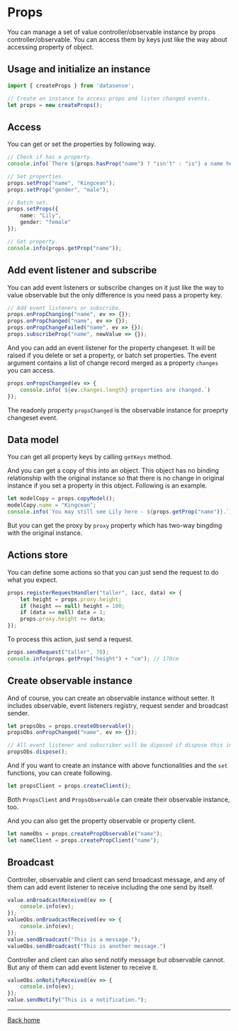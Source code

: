 # Props

You can manage a set of value controller/observable instance by props controller/observable. You can access them by keys just like the way about accessing property of object.

## Usage and initialize an instance

```typescript
import { createProps } from 'datasense';
```

``` typescript
// Create an instance to access props and listen changed events.
let props = new createProps();
```

## Access

You can get or set the properties by following way.

``` typescript
// Check if has a property.
console.info(`There ${props.hasProp("name") ? "isn't" : "is"} a name here.`);

// Set properties.
props.setProp("name", "Kingcean");
props.setProp("gender", "male");

// Batch set.
props.setProps({
    name: "Lily",
    gender: "female"
});

// Get property.
console.info(props.getProp("name"));
```

## Add event listener and subscribe

You can add event listeners or subscribe changes on it just like the way to value observable but the only difference is you need pass a property key.

```typescript
// Add event listeners or subscribe.
props.onPropChanging("name", ev => {});
props.onPropChanged("name", ev => {});
props.onPropChangeFailed("name", ev => {});
props.subscribeProp("name", newValue => {});
```

And you can add an event listener for the property changeset. It will be raised if you delete or set a property, or batch set properties. The event argument contains a list of change record merged as a property `changes` you can access.

```typescript
props.onPropsChanged(ev => {
    console.info(`${ev.changes.length} properties are changed.`)
});
```

The readonly property `propsChanged` is the observable instance for proeprty changeset event.

## Data model

You can get all property keys by calling `getKeys` method.

And you can get a copy of this into an object. This object has no binding relationship with the original instance so that there is no change in original instance if you set a property in this object. Following is an example.

```typescript
let modelCopy = props.copyModel();
modelCopy.name = "Kingcean";
console.info(`You may still see Lily here - ${props.getProp("name")}.`)
```

But you can get the proxy by `proxy` property which has two-way bingding with the original instance.

## Actions store

You can define some actions so that you can just send the request to do what you expect.

```typescript
props.registerRequestHandler("taller", (acc, data) => {
    let height = props.proxy.height;
    if (height == null) height = 100;
    if (data == null) data = 1;
    props.proxy.height += data;
});
```

To process this action, just send a request.

```typescript
props.sendRequest("taller", 70);
console.info(props.getProp("height") + "cm"); // 170cm
```

## Create observable instance

And of course, you can create an observable instance without setter. It includes observable, event listeners registry, request sender and broadcast sender.

```typescript
let propsObs = props.createObservable();
propsObs.onPropChanged("name", ev => {});

// All event listener and subscriber will be diposed if dispose this instance.
propsObs.dispose();
```

And if you want to create an instance with above functionalities and the `set` functions, you can create following.

```typescript
let propsClient = props.createClient();
```

Both `PropsClient` and `PropsObservable` can create their observable instance, too.

And you can also get the property observable or property client.

```typescript
let nameObs = props.createPropObservable("name");
let nameClient = props.createPropClient("name");
```

## Broadcast

Controller, observable and client can send broadcast message, and any of them can add event listener to receive including the one send by itself.

```typescript
value.onBroadcastReceived(ev => {
    console.info(ev);
});
valueObs.onBroadcastReceived(ev => {
    console.info(ev);
});
value.sendBroadcast("This is a message.");
valueObs.sendBroadcast("This is another message.")
```

Controller and client can also send notify message but observable cannot. But any of them can add event listener to receive it.

```typescript
valueObs.onNotifyReceived(ev => {
    console.info(ev);
});
value.sendNotify("This is a notification.");
```

<!-- End -->
---

[Back home](../../../)